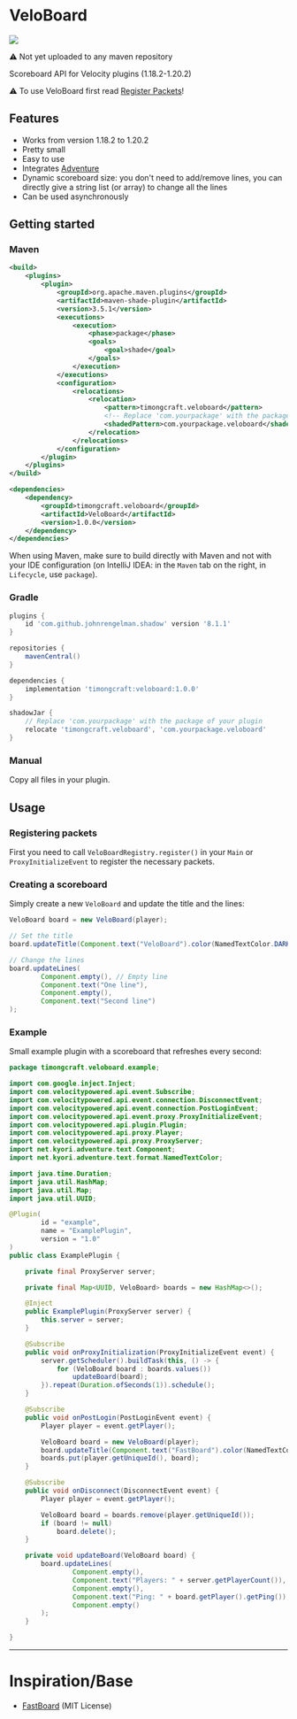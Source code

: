 # VeloBoard

![](https://img.shields.io/maven-central/v/io.github.timongcraft/veloboards?style=flat-square)

⚠️ Not yet uploaded to any maven repository

Scoreboard API for Velocity plugins (1.18.2-1.20.2)

⚠️ To use VeloBoard first read [Register Packets](#registering-packets)!

## Features

* Works from version 1.18.2 to 1.20.2
* Pretty small
* Easy to use
* Integrates [Adventure](https://github.com/KyoriPowered/adventure)
* Dynamic scoreboard size: you don't need to add/remove lines, you can directly give a string list (or array) to change all the lines
* Can be used asynchronously

## Getting started

### Maven
```xml
<build>
    <plugins>
        <plugin>
            <groupId>org.apache.maven.plugins</groupId>
            <artifactId>maven-shade-plugin</artifactId>
            <version>3.5.1</version>
            <executions>
                <execution>
                    <phase>package</phase>
                    <goals>
                        <goal>shade</goal>
                    </goals>
                </execution>
            </executions>
            <configuration>
                <relocations>
                    <relocation>
                        <pattern>timongcraft.veloboard</pattern>
                        <!-- Replace 'com.yourpackage' with the package of your plugin ! -->
                        <shadedPattern>com.yourpackage.veloboard</shadedPattern>
                    </relocation>
                </relocations>
            </configuration>
        </plugin>
    </plugins>
</build>

<dependencies>
    <dependency>
        <groupId>timongcraft.veloboard</groupId>
        <artifactId>VeloBoard</artifactId>
        <version>1.0.0</version>
    </dependency>
</dependencies>
```

When using Maven, make sure to build directly with Maven and not with your IDE configuration (on IntelliJ IDEA: in the `Maven` tab on the right, in `Lifecycle`, use `package`).

### Gradle

```groovy
plugins {
    id 'com.github.johnrengelman.shadow' version '8.1.1'
}

repositories {
    mavenCentral()
}

dependencies {
    implementation 'timongcraft:veloboard:1.0.0'
}

shadowJar {
    // Replace 'com.yourpackage' with the package of your plugin 
    relocate 'timongcraft.veloboard', 'com.yourpackage.veloboard'
}
```

### Manual

Copy all files in your plugin.

## Usage

### Registering packets

First you need to call `VeloBoardRegistry.register()` in your `Main` or `ProxyInitializeEvent` to register the necessary packets.

### Creating a scoreboard

Simply create a new `VeloBoard` and update the title and the lines:

```java
VeloBoard board = new VeloBoard(player);

// Set the title
board.updateTitle(Component.text("VeloBoard").color(NamedTextColor.DARK_BLUE));

// Change the lines
board.updateLines(
        Component.empty(), // Empty line
        Component.text("One line"),
        Component.empty(),
        Component.text("Second line")
);
```

### Example

Small example plugin with a scoreboard that refreshes every second:

```java
package timongcraft.veloboard.example;

import com.google.inject.Inject;
import com.velocitypowered.api.event.Subscribe;
import com.velocitypowered.api.event.connection.DisconnectEvent;
import com.velocitypowered.api.event.connection.PostLoginEvent;
import com.velocitypowered.api.event.proxy.ProxyInitializeEvent;
import com.velocitypowered.api.plugin.Plugin;
import com.velocitypowered.api.proxy.Player;
import com.velocitypowered.api.proxy.ProxyServer;
import net.kyori.adventure.text.Component;
import net.kyori.adventure.text.format.NamedTextColor;

import java.time.Duration;
import java.util.HashMap;
import java.util.Map;
import java.util.UUID;

@Plugin(
        id = "example",
        name = "ExamplePlugin",
        version = "1.0"
)
public class ExamplePlugin {

    private final ProxyServer server;

    private final Map<UUID, VeloBoard> boards = new HashMap<>();

    @Inject
    public ExamplePlugin(ProxyServer server) {
        this.server = server;
    }

    @Subscribe
    public void onProxyInitialization(ProxyInitializeEvent event) {
        server.getScheduler().buildTask(this, () -> {
            for (VeloBoard board : boards.values())
                updateBoard(board);
        }).repeat(Duration.ofSeconds(1)).schedule();
    }

    @Subscribe
    public void onPostLogin(PostLoginEvent event) {
        Player player = event.getPlayer();

        VeloBoard board = new VeloBoard(player);
        board.updateTitle(Component.text("FastBoard").color(NamedTextColor.DARK_BLUE));
        boards.put(player.getUniqueId(), board);
    }

    @Subscribe
    public void onDisconnect(DisconnectEvent event) {
        Player player = event.getPlayer();

        VeloBoard board = boards.remove(player.getUniqueId());
        if (board != null)
            board.delete();
    }

    private void updateBoard(VeloBoard board) {
        board.updateLines(
                Component.empty(),
                Component.text("Players: " + server.getPlayerCount()),
                Component.empty(),
                Component.text("Ping: " + board.getPlayer().getPing()),
                Component.empty()
        );
    }

}
```

-----

# Inspiration/Base

- [FastBoard](https://github.com/MrMicky-FR/FastBoard) (MIT License)

